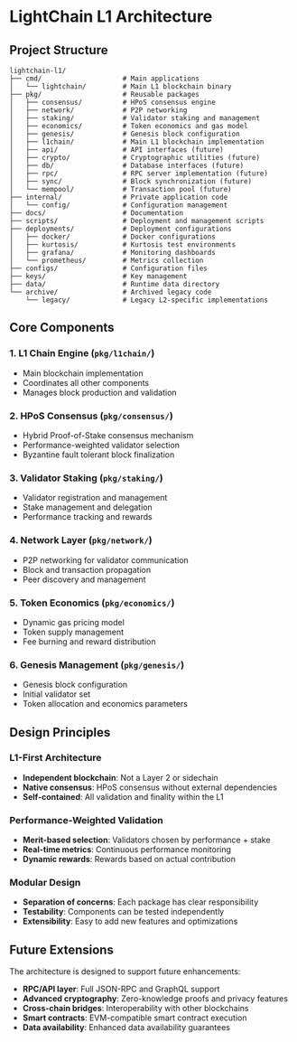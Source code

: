 # LightChain L1 Architecture

## Project Structure

```
lightchain-l1/
├── cmd/                    # Main applications
│   └── lightchain/         # Main L1 blockchain binary
├── pkg/                    # Reusable packages
│   ├── consensus/          # HPoS consensus engine
│   ├── network/            # P2P networking
│   ├── staking/            # Validator staking and management
│   ├── economics/          # Token economics and gas model
│   ├── genesis/            # Genesis block configuration
│   ├── l1chain/            # Main L1 blockchain implementation
│   ├── api/                # API interfaces (future)
│   ├── crypto/             # Cryptographic utilities (future)
│   ├── db/                 # Database interfaces (future)
│   ├── rpc/                # RPC server implementation (future)
│   ├── sync/               # Block synchronization (future)
│   └── mempool/            # Transaction pool (future)
├── internal/               # Private application code
│   └── config/             # Configuration management
├── docs/                   # Documentation
├── scripts/                # Deployment and management scripts
├── deployments/            # Deployment configurations
│   ├── docker/             # Docker configurations
│   ├── kurtosis/           # Kurtosis test environments
│   ├── grafana/            # Monitoring dashboards
│   └── prometheus/         # Metrics collection
├── configs/                # Configuration files
├── keys/                   # Key management
├── data/                   # Runtime data directory
└── archive/                # Archived legacy code
    └── legacy/             # Legacy L2-specific implementations
```

## Core Components

### 1. L1 Chain Engine (`pkg/l1chain/`)
- Main blockchain implementation
- Coordinates all other components
- Manages block production and validation

### 2. HPoS Consensus (`pkg/consensus/`)
- Hybrid Proof-of-Stake consensus mechanism
- Performance-weighted validator selection
- Byzantine fault tolerant block finalization

### 3. Validator Staking (`pkg/staking/`)
- Validator registration and management
- Stake management and delegation
- Performance tracking and rewards

### 4. Network Layer (`pkg/network/`)
- P2P networking for validator communication
- Block and transaction propagation
- Peer discovery and management

### 5. Token Economics (`pkg/economics/`)
- Dynamic gas pricing model
- Token supply management
- Fee burning and reward distribution

### 6. Genesis Management (`pkg/genesis/`)
- Genesis block configuration
- Initial validator set
- Token allocation and economics parameters

## Design Principles

### L1-First Architecture
- **Independent blockchain**: Not a Layer 2 or sidechain
- **Native consensus**: HPoS consensus without external dependencies
- **Self-contained**: All validation and finality within the L1

### Performance-Weighted Validation
- **Merit-based selection**: Validators chosen by performance + stake
- **Real-time metrics**: Continuous performance monitoring
- **Dynamic rewards**: Rewards based on actual contribution

### Modular Design
- **Separation of concerns**: Each package has clear responsibility
- **Testability**: Components can be tested independently
- **Extensibility**: Easy to add new features and optimizations

## Future Extensions

The architecture is designed to support future enhancements:

- **RPC/API layer**: Full JSON-RPC and GraphQL support
- **Advanced cryptography**: Zero-knowledge proofs and privacy features
- **Cross-chain bridges**: Interoperability with other blockchains
- **Smart contracts**: EVM-compatible smart contract execution
- **Data availability**: Enhanced data availability guarantees